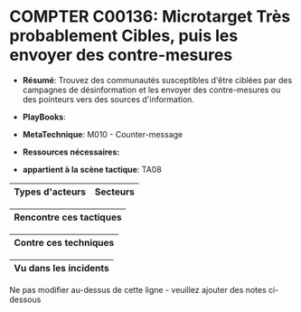 # COMPTER C00136: Microtarget Très probablement Cibles, puis les envoyer des contre-mesures

* **Résumé**: Trouvez des communautés susceptibles d'être ciblées par des campagnes de désinformation et les envoyer des contre-mesures ou des pointeurs vers des sources d'information.

* **PlayBooks**:

* **MetaTechnique**: M010 - Counter-message

* **Ressources nécessaires:**

* **appartient à la scène tactique**: TA08


|Types d'acteurs |Secteurs |
|----------- |------- |



|Rencontre ces tactiques |
|---------------------- |



|Contre ces techniques |
|------------------------- |



|Vu dans les incidents |
|----------------- |


Ne pas modifier au-dessus de cette ligne - veuillez ajouter des notes ci-dessous